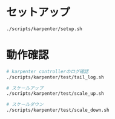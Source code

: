 # セットアップ

```bash
./scripts/karpenter/setup.sh
```

# 動作確認

```bash
# karpenter controllerのログ確認
./scripts/karpenter/test/tail_log.sh

# スケールアップ
./scripts/karpenter/test/scale_up.sh

# スケールダウン
./scripts/karpenter/test/scale_down.sh
```